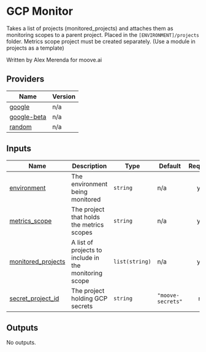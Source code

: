 <!-- This README is autogenerated, any changes made will be overwritten on the next merge -->
<!-- BEGIN_TF_DOCS -->
# GCP Monitor

Takes a list of projects (monitored\_projects) and attaches them as monitoring scopes to a parent project.
Placed in the `[ENVIRONMENT]/projects` folder.
Metrics scope project must be created separately. (Use a module in projects as a template)

Written by Alex Merenda for moove.ai

## Providers

| Name | Version |
|------|---------|
| <a name="provider_google"></a> [google](#provider\_google) | n/a |
| <a name="provider_google-beta"></a> [google-beta](#provider\_google-beta) | n/a |
| <a name="provider_random"></a> [random](#provider\_random) | n/a |

## Inputs

| Name | Description | Type | Default | Required |
|------|-------------|------|---------|:--------:|
| <a name="input_environment"></a> [environment](#input\_environment) | The environment being monitored | `string` | n/a | yes |
| <a name="input_metrics_scope"></a> [metrics\_scope](#input\_metrics\_scope) | The project that holds the metrics scopes | `string` | n/a | yes |
| <a name="input_monitored_projects"></a> [monitored\_projects](#input\_monitored\_projects) | A list of projects to include in the monitoring scope | `list(string)` | n/a | yes |
| <a name="input_secret_project_id"></a> [secret\_project\_id](#input\_secret\_project\_id) | The project holding GCP secrets | `string` | `"moove-secrets"` | no |

## Outputs

No outputs.
<!-- END_TF_DOCS -->